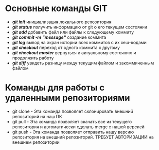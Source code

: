# Основные команды GIT

* _**git init**_
инициализация локального репозитория
* _**git status**_
получить информацию от git о его текущем состоянии
* _**git add**_
добавить файл или файлы к следующему коммиту
* _**git commit -m "message"**_
создание коммита
* _**git log**_
вывод на экран истории всех коммитов с их хеш-кодами
* _**git checkout**_
переход от одного коммита к другому
* _**git checkout master**_
вернуться к актуальному состоянию и продолжить работу
* _**git diff**_
увидеть разницу между текущим файлом и закоммиченным файлом

# Команды для работы с удаленными репозиториями

* git clone - Эта команда позволяет склонировать внешний репозиторий на наш ПК
* git pull - Эта команда позволяет скачать все из текущего репозитория и автоматически
сделать merge с нашей версией 
* git push - Эта команда позволяет отправить нашу версию репозитория на внешний
репозиторий. ТРЕБУЕТ АВТОРИЗАЦИИ на внешнем репозитории
